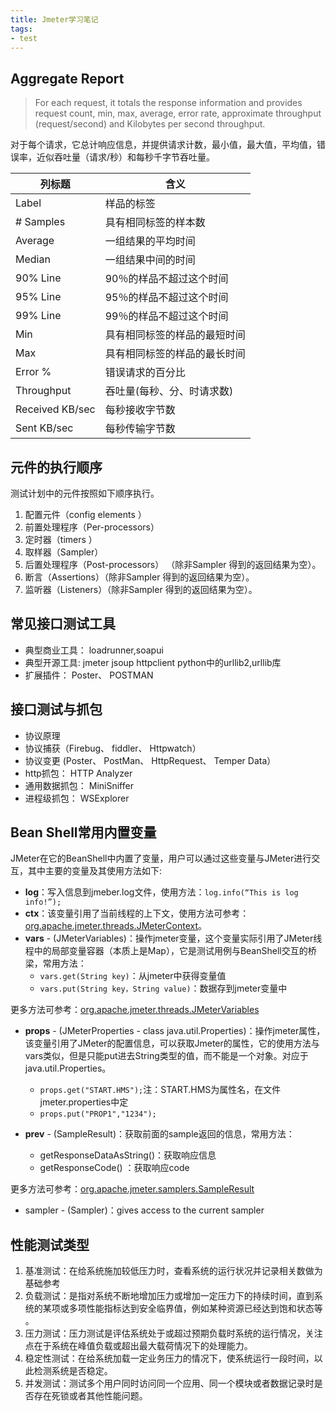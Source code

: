 ```yaml
---
title: Jmeter学习笔记
tags:
- test
---
```

## Aggregate Report

> For each request, it totals the response information and provides request count, min, max, average, error rate, approximate throughput (request/second) and Kilobytes per second throughput.

<!--more-->

对于每个请求，它总计响应信息，并提供请求计数，最小值，最大值，平均值，错误率，近似吞吐量（请求/秒）和每秒千字节吞吐量。

| 列标题             | 含义             |
| --------------- | -------------- |
| Label           | 样品的标签          |
| \# Samples      | 具有相同标签的样本数     |
| Average         | 一组结果的平均时间      |
| Median          | 一组结果中间的时间      |
| 90% Line        | 90％的样品不超过这个时间  |
| 95% Line        | 95％的样品不超过这个时间  |
| 99% Line        | 99％的样品不超过这个时间  |
| Min             | 具有相同标签的样品的最短时间 |
| Max             | 具有相同标签的样品的最长时间 |
| Error %         | 错误请求的百分比       |
| Throughput      | 吞吐量(每秒、分、时请求数) |
| Received KB/sec | 每秒接收字节数        |
| Sent KB/sec     | 每秒传输字节数        |

## 元件的执行顺序

测试计划中的元件按照如下顺序执行。

1. 配置元件（config elements ）
2. 前置处理程序（Per-processors）
3. 定时器（timers ）
4. 取样器（Sampler）
5. 后置处理程序（Post-processors） （除非Sampler 得到的返回结果为空）。
6. 断言（Assertions）（除非Sampler 得到的返回结果为空）。
7. 监听器（Listeners）（除非Sampler 得到的返回结果为空）。

## 常见接口测试工具

* 典型商业工具： loadrunner,soapui
* 典型开源工具: jmeter jsoup httpclient python中的urllib2,urllib库
* 扩展插件： Poster、 POSTMAN

## 接口测试与抓包

* 协议原理
* 协议捕获（Firebug、 fiddler、 Httpwatch）
* 协议变更 (Poster、 PostMan、 HttpRequest、 Temper Data）
* http抓包： HTTP Analyzer
* 通用数据抓包： MiniSniffer
* 进程级抓包： WSExplorer 

## Bean Shell常用内置变量

JMeter在它的BeanShell中内置了变量，用户可以通过这些变量与JMeter进行交互，其中主要的变量及其使用方法如下:

- **log**：写入信息到jmeber.log文件，使用方法：```log.info(“This is log info!”);```
- **ctx**：该变量引用了当前线程的上下文，使用方法可参考：[org.apache.jmeter.threads.JMeterContext](http://jmeter.apache.org/api/org/apache/jmeter/threads/JMeterContext.html)。
- **vars** - (JMeterVariables)：操作jmeter变量，这个变量实际引用了JMeter线程中的局部变量容器（本质上是Map），它是测试用例与BeanShell交互的桥梁，常用方法：
  - ```vars.get(String key)```：从jmeter中获得变量值
  - ```vars.put(String key，String value)```：数据存到jmeter变量中

更多方法可参考：[org.apache.jmeter.threads.JMeterVariables](http://jmeter.apache.org/api/org/apache/jmeter/threads/JMeterVariables.html)

- **props** - (JMeterProperties - class java.util.Properties)：操作jmeter属性，该变量引用了JMeter的配置信息，可以获取Jmeter的属性，它的使用方法与vars类似，但是只能put进去String类型的值，而不能是一个对象。对应于java.util.Properties。 
  - ```props.get("START.HMS");```注：START.HMS为属性名，在文件jmeter.properties中定
  - ```props.put("PROP1","1234"); ```


- **prev** - (SampleResult)：获取前面的sample返回的信息，常用方法：
  - getResponseDataAsString()：获取响应信息
  - getResponseCode() ：获取响应code

更多方法可参考：[org.apache.jmeter.samplers.SampleResult](http://jmeter.apache.org/api/org/apache/jmeter/samplers/SampleResult.html)

- sampler - (Sampler)：gives access to the current sampler

## 性能测试类型

1. 基准测试：在给系统施加较低压力时，查看系统的运行状况并记录相关数做为基础参考
2. 负载测试：是指对系统不断地增加压力或增加一定压力下的持续时间，直到系统的某项或多项性能指标达到安全临界值，例如某种资源已经达到饱和状态等 。
3. 压力测试：压力测试是评估系统处于或超过预期负载时系统的运行情况，关注点在于系统在峰值负载或超出最大载荷情况下的处理能力。
4. 稳定性测试：在给系统加载一定业务压力的情况下，使系统运行一段时间，以此检测系统是否稳定。
5. 并发测试：测试多个用户同时访问同一个应用、同一个模块或者数据记录时是否存在死锁或者其他性能问题。

